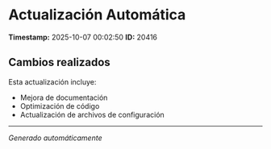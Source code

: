 # Actualización Automática

**Timestamp:** 2025-10-07 00:02:50
**ID:** 20416

## Cambios realizados

Esta actualización incluye:
- Mejora de documentación
- Optimización de código
- Actualización de archivos de configuración

---
*Generado automáticamente*
